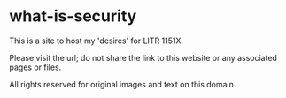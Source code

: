 # what-is-security
 This is a site to host my 'desires' for LITR 1151X.

Please visit the url; do not share the link to this website or any associated pages or files.

All rights reserved for original images and text on this domain.